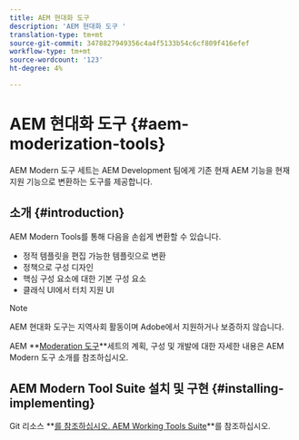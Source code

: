 ```yaml
---
title: AEM 현대화 도구
description: 'AEM 현대화 도구 '
translation-type: tm+mt
source-git-commit: 3478827949356c4a4f5133b54c6cf809f416efef
workflow-type: tm+mt
source-wordcount: '123'
ht-degree: 4%

---
```



# AEM 현대화 도구 {#aem-moderization-tools}

AEM Modern 도구 세트는 AEM Development 팀에게 기존 현재 AEM 기능을 현재 지원 기능으로 변환하는 도구를 제공합니다.


## 소개 {#introduction}

AEM Modern Tools를 통해 다음을 손쉽게 변환할 수 있습니다.

* 정적 템플릿을 편집 가능한 템플릿으로 변환
* 정책으로 구성 디자인
* 핵심 구성 요소에 대한 기본 구성 요소
* 클래식 UI에서 터치 지원 UI

>[!NOTE]
>AEM 현대화 도구는 지역사회 활동이며 Adobe에서 지원하거나 보증하지 않습니다.

AEM **[Moderation 도구](https://opensource.adobe.com/aem-modernize-tools/)**세트의 계획, 구성 및 개발에 대한 자세한 내용은 AEM Modern 도구 소개를 참조하십시오.

## AEM Modern Tool Suite 설치 및 구현 {#installing-implementing}

Git 리소스 **[를 참조하십시오. AEM Working Tools Suite](https://github.com/adobe/aem-modernize-tools)**를 참조하십시오.

